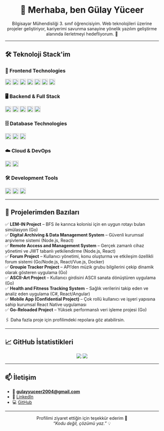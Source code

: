 <h1 align="center">👋 Merhaba, ben Gülay Yüceer</h1>

<p align="center">
Bilgisayar Mühendisliği 3. sınıf öğrencisiyim. Web teknolojileri üzerine projeler geliştiriyor, kariyerimi savunma sanayine yönelik yazılım geliştirme alanında ilerletmeyi hedefliyorum. 🚀
</p>

---

## 🛠️ Teknoloji Stack'im

### 🎨 Frontend Technologies
<p>
  <img src="https://cdn.jsdelivr.net/gh/devicons/devicon/icons/react/react-original.svg" width="20" />
  <img src="https://cdn.jsdelivr.net/gh/devicons/devicon/icons/nextjs/nextjs-original-wordmark.svg" width="20" />
  <img src="https://cdn.jsdelivr.net/gh/devicons/devicon/icons/javascript/javascript-original.svg" width="20" />
  <img src="https://cdn.jsdelivr.net/gh/devicons/devicon/icons/typescript/typescript-original.svg" width="20" />
  <img src="https://cdn.jsdelivr.net/gh/devicons/devicon/icons/html5/html5-original.svg" width="20" />
  <img src="https://cdn.jsdelivr.net/gh/devicons/devicon/icons/css3/css3-original.svg" width="20" />
  <img src="https://cdn.jsdelivr.net/gh/devicons/devicon/icons/tailwindcss/tailwindcss-plain.svg" width="20" />
</p>

### 🖥️ Backend & Full Stack
<p>
  <img src="https://cdn.jsdelivr.net/gh/devicons/devicon/icons/nodejs/nodejs-original.svg" width="20" />
  <img src="https://cdn.jsdelivr.net/gh/devicons/devicon/icons/express/express-original.svg" width="20" />
  <img src="https://cdn.jsdelivr.net/gh/devicons/devicon/icons/go/go-original.svg" width="20" />
  <img src="https://cdn.jsdelivr.net/gh/devicons/devicon/icons/python/python-original.svg" width="20" />
  <img src="https://cdn.jsdelivr.net/gh/devicons/devicon/icons/csharp/csharp-original.svg" width="20" />
</p>

### 🗄️ Database Technologies
<p>
  <img src="https://cdn.jsdelivr.net/gh/devicons/devicon/icons/postgresql/postgresql-original.svg" width="20" />
  <img src="https://cdn.jsdelivr.net/gh/devicons/devicon/icons/mongodb/mongodb-original.svg" width="20" />
  <img src="https://upload.wikimedia.org/wikipedia/commons/3/38/Supabase_logo.png" width="20" />
</p>

### ☁️ Cloud & DevOps
<p>
  <img src="https://cdn.jsdelivr.net/gh/devicons/devicon/icons/docker/docker-original.svg" width="20" />
  <img src="https://cdn.jsdelivr.net/gh/devicons/devicon/icons/github/github-original.svg" width="20" />
</p>

### 🛠️ Development Tools
<p>
  <img src="https://cdn.jsdelivr.net/gh/devicons/devicon/icons/git/git-original.svg" width="20" />
  <img src="https://cdn.jsdelivr.net/gh/devicons/devicon/icons/vscode/vscode-original.svg" width="20" />
  <img src="https://cdn.jsdelivr.net/gh/devicons/devicon/icons/linux/linux-original.svg" width="20" />
</p>

---

## 🚀 Projelerimden Bazıları

✅ **LEM-IN Project** – BFS ile karınca kolonisi için en uygun rotayı bulan simülasyon (Go)  
✅ **Digital Archiving & Data Management System** – Güvenli kurumsal arşivleme sistemi (Node.js, React)  
✅ **Remote Access and Management System** – Gerçek zamanlı cihaz yönetimi ve JWT tabanlı yetkilendirme (Node.js, React)  
✅ **Forum Project** – Kullanıcı yönetimi, konu oluşturma ve etkileşim özellikli forum sistemi (Go/Node.js, React/Vue.js, Docker)  
✅ **Groupie Tracker Project** – API’den müzik grubu bilgilerini çekip dinamik olarak gösteren uygulama (Go)  
✅ **ASCII-Art Project** – Kullanıcı girdisini ASCII sanata dönüştüren uygulama (Go)  
✅ **Health and Fitness Tracking System** – Sağlık verilerini takip eden ve analiz eden uygulama (C#, React/Angular)  
✅ **Mobile App (Confidential Project)** – Çok rollü kullanıcı ve işyeri yapısına sahip kurumsal React Native uygulaması  
✅ **Go-Reloaded Project** – Yüksek performanslı veri işleme projesi (Go)

🖇️ Daha fazla proje için profilimdeki repolara göz atabilirsin.

---

## 📈 GitHub İstatistikleri

<p align="center">
  <img src="https://github-readme-stats.vercel.app/api?username=gulayyy&show_icons=true&theme=transparent" />
  <img src="https://github-readme-streak-stats.herokuapp.com/?user=gulayyy&theme=transparent" />
</p>

---

## 📫 İletişim

- 📧 **gulayyuceer2004@gmail.com**
- 💼 [LinkedIn](https://www.linkedin.com/in/g%C3%BClay-y%C3%BCceer-189236253/)
- 💻 [GitHub](https://github.com/gulayyy)

---

<p align="center">
  Profilimi ziyaret ettiğin için teşekkür ederim 🙏<br>
  <i>“Kodu değil, çözümü yaz.”</i> 💡
</p>
